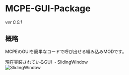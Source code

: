 # MCPE-GUI-Package
*ver 0.0.1*

## 概略
MCPEのGUIを簡単なコードで呼び出せる組み込みMODです。

現在実装されているGUI
・SlidingWindow  
![SlidingWindow](https://github.com/Innsbluck-Redhat/MCPE-GUI-Packages/blob/master/Images/SlidingWindow.png)